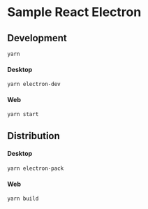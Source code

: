 # Sample React Electron

## Development
`yarn`

#### Desktop
`yarn electron-dev`

#### Web
`yarn start`

## Distribution
#### Desktop
`yarn electron-pack`

#### Web
`yarn build`
